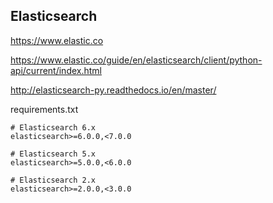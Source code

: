 ## Elasticsearch

https://www.elastic.co

https://www.elastic.co/guide/en/elasticsearch/client/python-api/current/index.html

http://elasticsearch-py.readthedocs.io/en/master/

requirements.txt
```
# Elasticsearch 6.x
elasticsearch>=6.0.0,<7.0.0

# Elasticsearch 5.x
elasticsearch>=5.0.0,<6.0.0

# Elasticsearch 2.x
elasticsearch>=2.0.0,<3.0.0
```

